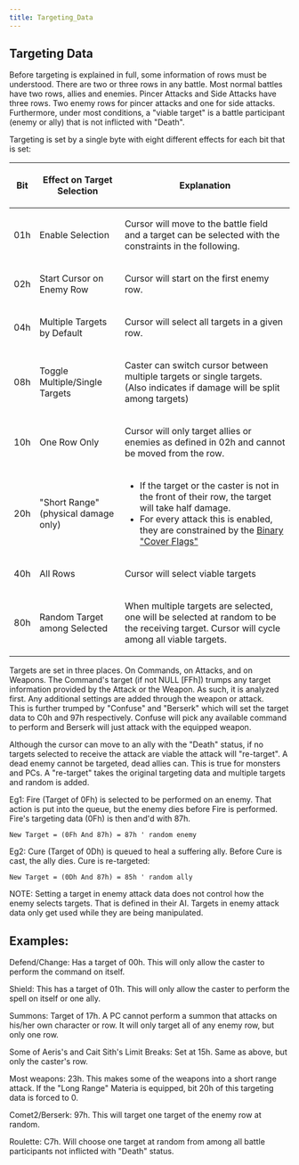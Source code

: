 ```yaml
---
title: Targeting_Data
---
```


## Targeting Data

Before targeting is explained in full, some information of rows must be understood. There are two or three rows in any battle. Most normal battles have two rows, allies and enemies. Pincer Attacks and Side Attacks have three rows. Two enemy rows for pincer attacks and one for side attacks. Furthermore, under most conditions, a "viable target" is a battle participant (enemy or ally) that is not inflicted with "Death".

Targeting is set by a single byte with eight different effects for each bit that is set:

<table>
<thead>
<tr>
<th><p>Bit</p></th>
<th><p>Effect on Target Selection</p></th>
<th><p>Explanation</p></th>
</tr>
</thead>
<tbody>
<tr>
<td><p>01h</p></td>
<td><p>Enable Selection</p></td>
<td><p>Cursor will move to the battle field and a target can be selected with the constraints in the following.</p></td>
</tr>
<tr>
<td><p>02h</p></td>
<td><p>Start Cursor on Enemy Row</p></td>
<td><p>Cursor will start on the first enemy row.</p></td>
</tr>
<tr>
<td><p>04h</p></td>
<td><p>Multiple Targets by Default</p></td>
<td><p>Cursor will select all targets in a given row.</p></td>
</tr>
<tr>
<td><p>08h</p></td>
<td><p>Toggle Multiple/Single Targets</p></td>
<td><p>Caster can switch cursor between multiple targets or single targets. (Also indicates if damage will be split among targets)</p></td>
</tr>
<tr>
<td><p>10h</p></td>
<td><p>One Row Only</p></td>
<td><p>Cursor will only target allies or enemies as defined in 02h and cannot be moved from the row.</p></td>
</tr>
<tr>
<td><p>20h<br />
</p></td>
<td><p>"Short Range"<br />
(physical damage only)</p></td>
<td><ul>
<li>If the target or the caster is not in the front of their row, the target will take half damage.</li>
<li>For every attack this is enabled, they are constrained by the <a href="Battle_Scenes#Binary_.22Cover_Flags.22" title="wikilink">Binary "Cover Flags"</a></li>
</ul></td>
</tr>
<tr>
<td><p>40h</p></td>
<td><p>All Rows</p></td>
<td><p>Cursor will select viable targets</p></td>
</tr>
<tr>
<td><p>80h</p></td>
<td><p>Random Target among Selected</p></td>
<td><p>When multiple targets are selected, one will be selected at random to be the receiving target. Cursor will cycle among all viable targets.</p></td>
</tr>
</tbody>
</table>

Targets are set in three places. On Commands, on Attacks, and on Weapons. The Command's target (if not NULL \[FFh\]) trumps any target information provided by the Attack or the Weapon. As such, it is analyzed first. Any additional settings are added through the weapon or attack.  
This is further trumped by "Confuse" and "Berserk" which will set the target data to C0h and 97h respectively. Confuse will pick any available command to perform and Berserk will just attack with the equipped weapon.

Although the cursor can move to an ally with the "Death" status, if no targets selected to receive the attack are viable the attack will "re-target". A dead enemy cannot be targeted, dead allies can. This is true for monsters and PCs. A "re-target" takes the original targeting data and multiple targets and random is added.

Eg1: Fire (Target of 0Fh) is selected to be performed on an enemy. That action is put into the queue, but the enemy dies before Fire is performed. Fire's targeting data (0Fh) is then and'd with 87h.

`New Target = (0Fh And 87h) = 87h ' random enemy`

Eg2: Cure (Target of 0Dh) is queued to heal a suffering ally. Before Cure is cast, the ally dies. Cure is re-targeted:

`New Target = (0Dh And 87h) = 85h ' random ally`

NOTE: Setting a target in enemy attack data does not control how the enemy selects targets. That is defined in their AI. Targets in enemy attack data only get used while they are being manipulated.

## Examples:

Defend/Change: Has a target of 00h. This will only allow the caster to perform the command on itself.

Shield: This has a target of 01h. This will only allow the caster to perform the spell on itself or one ally.

Summons: Target of 17h. A PC cannot perform a summon that attacks on his/her own character or row. It will only target all of any enemy row, but only one row.

Some of Aeris's and Cait Sith's Limit Breaks: Set at 15h. Same as above, but only the caster's row.

Most weapons: 23h. This makes some of the weapons into a short range attack. If the "Long Range" Materia is equipped, bit 20h of this targeting data is forced to 0.

Comet2/Berserk: 97h. This will target one target of the enemy row at random.

Roulette: C7h. Will choose one target at random from among all battle participants not inflicted with "Death" status.
